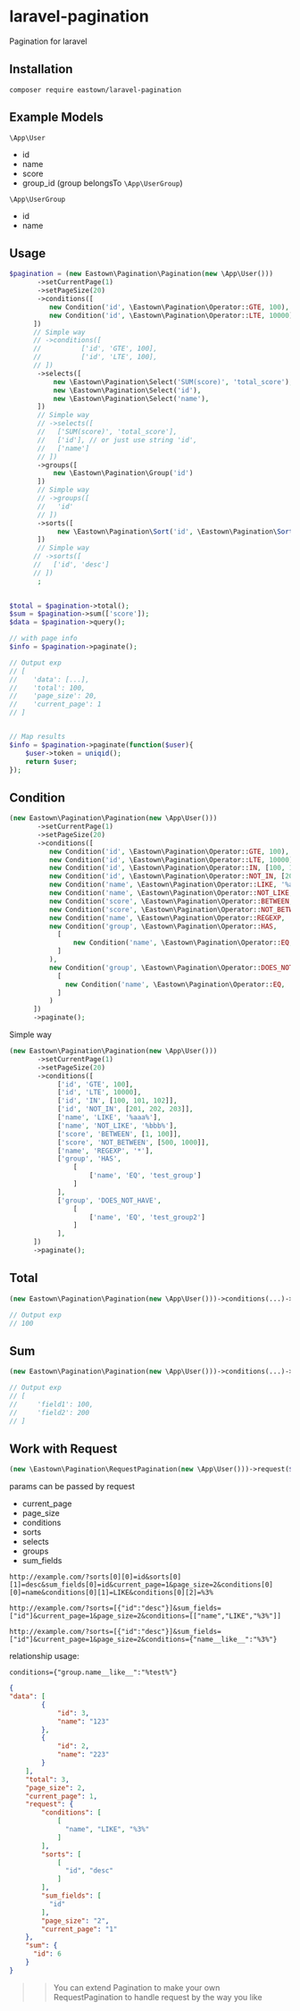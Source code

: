 # laravel-pagination
Pagination for laravel

## Installation

```shell
composer require eastown/laravel-pagination
```

## Example Models

``\App\User``

* id
* name
* score
* group_id (group belongsTo ``\App\UserGroup``)

``\App\UserGroup``

* id
* name

## Usage
```php
$pagination = (new Eastown\Pagination\Pagination(new \App\User()))
       ->setCurrentPage(1)
       ->setPageSize(20)
       ->conditions([
          new Condition('id', \Eastown\Pagination\Operator::GTE, 100),
          new Condition('id', \Eastown\Pagination\Operator::LTE, 10000),
      ])
      // Simple way
      // ->conditions([
      //          ['id', 'GTE', 100],
      //          ['id', 'LTE', 100],
      // ])
       ->selects([
           new \Eastown\Pagination\Select('SUM(score)', 'total_score'),
           new \Eastown\Pagination\Select('id'),
           new \Eastown\Pagination\Select('name'),
       ])
       // Simple way
       // ->selects([
       //   ['SUM(score)', 'total_score'],
       //   ['id'], // or just use string 'id',
       //   ['name']
       // ])
       ->groups([
           new \Eastown\Pagination\Group('id')
       ])
       // Simple way
       // ->groups([
       //   'id'
       // ])
       ->sorts([
            new \Eastown\Pagination\Sort('id', \Eastown\Pagination\Sort::SORT_DESC)
       ])
       // Simple way
      // ->sorts([
      //   ['id', 'desc']
      // ])
       ;
       

$total = $pagination->total();
$sum = $pagination->sum(['score']);
$data = $pagination->query();

// with page info
$info = $pagination->paginate();

// Output exp
// [
//    'data': [...],
//    'total': 100,
//    'page_size': 20,
//    'current_page': 1 
// ]


// Map results
$info = $pagination->paginate(function($user){
    $user->token = uniqid();
    return $user;
});
```

## Condition

```php
(new Eastown\Pagination\Pagination(new \App\User()))
       ->setCurrentPage(1)
       ->setPageSize(20)
       ->conditions([
          new Condition('id', \Eastown\Pagination\Operator::GTE, 100),
          new Condition('id', \Eastown\Pagination\Operator::LTE, 10000),
          new Condition('id', \Eastown\Pagination\Operator::IN, [100, 101, 102]),
          new Condition('id', \Eastown\Pagination\Operator::NOT_IN, [201, 202, 203]),
          new Condition('name', \Eastown\Pagination\Operator::LIKE, '%aaa%'),
          new Condition('name', \Eastown\Pagination\Operator::NOT_LIKE, '%bbb%'),
          new Condition('score', \Eastown\Pagination\Operator::BETWEEN, [1, 100]),
          new Condition('score', \Eastown\Pagination\Operator::NOT_BETWEEN, [500, 1000]),
          new Condition('name', \Eastown\Pagination\Operator::REGEXP, '*'),
          new Condition('group', \Eastown\Pagination\Operator::HAS, 
            [
                new Condition('name', \Eastown\Pagination\Operator::EQ, 'test_group')
            ]
          ),
          new Condition('group', \Eastown\Pagination\Operator::DOES_NOT_HAVE, 
            [
              new Condition('name', \Eastown\Pagination\Operator::EQ, 'test_group2')
            ]
          )
      ])
      ->paginate();
```

Simple way

```php
(new Eastown\Pagination\Pagination(new \App\User()))
       ->setCurrentPage(1)
       ->setPageSize(20)
       ->conditions([
            ['id', 'GTE', 100],
            ['id', 'LTE', 10000],
            ['id', 'IN', [100, 101, 102]],
            ['id', 'NOT_IN', [201, 202, 203]],
            ['name', 'LIKE', '%aaa%'],
            ['name', 'NOT_LIKE', '%bbb%'],
            ['score', 'BETWEEN', [1, 100]],
            ['score', 'NOT_BETWEEN', [500, 1000]],
            ['name', 'REGEXP', '*'],
            ['group', 'HAS', 
                [
                    ['name', 'EQ', 'test_group']
                ]
            ],
            ['group', 'DOES_NOT_HAVE', 
                [
                    ['name', 'EQ', 'test_group2']
                ]
            ],
      ])
      ->paginate();
```

## Total
```php
(new Eastown\Pagination\Pagination(new \App\User()))->conditions(...)->total();

// Output exp
// 100

```

## Sum
```php
(new Eastown\Pagination\Pagination(new \App\User()))->conditions(...)->sum(['field1', 'field2']);

// Output exp
// [
//     'field1': 100,
//     'field2': 200
// ]

```

## Work with Request

```php
(new \Eastown\Pagination\RequestPagination(new \App\User()))->request($request)->paginate();
```

params can be passed by request

* current_page
* page_size
* conditions
* sorts
* selects
* groups
* sum_fields


``http://example.com/?sorts[0][0]=id&sorts[0][1]=desc&sum_fields[0]=id&current_page=1&page_size=2&conditions[0][0]=name&conditions[0][1]=LIKE&conditions[0][2]=%3%``

``http://example.com/?sorts=[{"id":"desc"}]&sum_fields=["id"]&current_page=1&page_size=2&conditions=[["name","LIKE","%3%"]]``

``http://example.com/?sorts=[{"id":"desc"}]&sum_fields=["id"]&current_page=1&page_size=2&conditions={"name__like__":"%3%"}`` 

relationship usage:

``conditions={"group.name__like__":"%test%"}``

```json
{
"data": [
        {
            "id": 3,
            "name": "123"
        },
        {
            "id": 2,
            "name": "223"
        }
    ],
    "total": 3,
    "page_size": 2,
    "current_page": 1,
    "request": {
        "conditions": [
            [
              "name", "LIKE", "%3%"
            ]
        ],
        "sorts": [
            [
              "id", "desc"
            ]
        ],
        "sum_fields": [
          "id"
        ],
        "page_size": "2",
        "current_page": "1"
    },
    "sum": {
      "id": 6
    }
}
```


>> You can extend Pagination to make your own RequestPagination to handle request by the way you like
